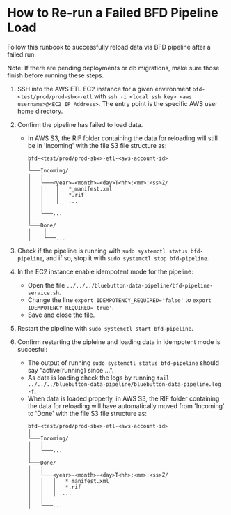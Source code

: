 # How to Re-run a Failed BFD Pipeline Load

Follow this runbook to successfully reload data via BFD pipeline after a failed run.

Note: If there are pending deployments or db migrations, make sure those finish before running these steps.

1. SSH into the AWS ETL EC2 instance for a given environment ```bfd-<test/prod/prod-sbx>-etl``` with ```ssh -i <local ssh key> <aws username>@<EC2 IP Address>```. The entry point is the specific AWS user home directory.

2. Confirm the pipeline has failed to load data. 

    - In AWS S3, the RIF folder containing the data for reloading will still be in 'Incoming' with the file S3 file structure as:
        ```
        bfd-<test/prod/prod-sbx>-etl-<aws-account-id>
        │
        └───Incoming/
        │   │
        │   └───<year>-<month>-<day>T<hh>:<mm>:<ss>Z/
        │   │    │   *_manifest.xml
        │   │    │   *.rif
        │   │    │   ...
        │   │ 
        │   └───...
        │   
        └───Done/
        │    │   
        │    └───...
        ```
3. Check if the pipeline is running with ```sudo systemctl status bfd-pipeline```, and if so, stop it with ```sudo systemctl stop bfd-pipeline```.

4. In the EC2 instance enable idempotent mode for the pipeline:
    - Open the file ```../../../bluebutton-data-pipeline/bfd-pipeline-service.sh```.
    - Change the line ```export IDEMPOTENCY_REQUIRED='false'``` to ```export IDEMPOTENCY_REQUIRED='true'```.
    - Save and close the file.

5. Restart the pipeline with ```sudo systemctl start bfd-pipeline```.

6. Confirm restarting the pipleine and loading data in idempotent mode is succesful: 
    - The output of running ```sudo systemctl status bfd-pipeline``` should say "active(running) since …".
    - As data is loading check the logs by running ```tail ../../../bluebutton-data-pipeline/bluebutton-data-pipeline.log -f```. 
    - When data is loaded properly, in AWS S3, the RIF folder containing the data for reloading will have automatically moved from 'Incoming' to 'Done' with the file S3 file structure as:
        ```
        bfd-<test/prod/prod-sbx>-etl-<aws-account-id>
        │
        └───Incoming/
        │   │
        │   └───...
        │   
        └───Done/
        │   │   
        │   └───<year>-<month>-<day>T<hh>:<mm>:<ss>Z/
        │   │   │   *_manifest.xml
        │   │   │   *.rif
        │   │   │  ...
        │   │ 
        │   └───...
        ```





